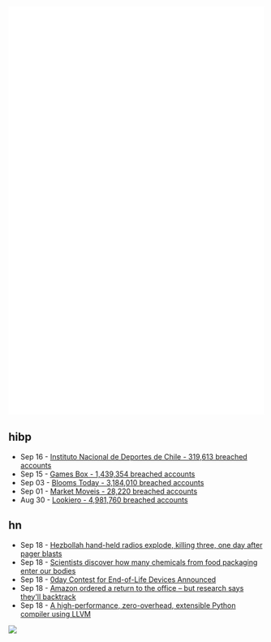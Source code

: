 ![Metrics](https://raw.githubusercontent.com/phixion/phixion/master/metrics.svg)

## hibp

<!--
for https://github.com/phixion/phixion/blob/main/.github/workflows/feeds.yml
-->
<!--START_SECTION:haveibeenpwnd-->
- Sep 16 - [Instituto Nacional de Deportes de Chile - 319,613 breached accounts](https://haveibeenpwned.com/PwnedWebsites#InstitutoNacionalDeDeportesDeChile)
- Sep 15 - [Games Box - 1,439,354 breached accounts](https://haveibeenpwned.com/PwnedWebsites#GamesBox)
- Sep 03 - [Blooms Today - 3,184,010 breached accounts](https://haveibeenpwned.com/PwnedWebsites#BloomsToday)
- Sep 01 - [Market Moveis - 28,220 breached accounts](https://haveibeenpwned.com/PwnedWebsites#MarketMoveis)
- Aug 30 - [Lookiero - 4,981,760 breached accounts](https://haveibeenpwned.com/PwnedWebsites#Lookiero)
<!--END_SECTION:haveibeenpwnd-->

## hn

<!--
for https://github.com/phixion/phixion/blob/main/.github/workflows/feeds.yml
-->
<!--START_SECTION:hn-->
- Sep 18 - [Hezbollah hand-held radios explode, killing three, one day after pager blasts](https://www.reuters.com/world/hezbollah-pager-explosions-live-2024-09-17/)
- Sep 18 - [Scientists discover how many chemicals from food packaging enter our bodies](https://www.washingtonpost.com/climate-environment/2024/09/16/more-than-3000-chemicals-food-packaging-have-infiltrated-our-bodies/)
- Sep 18 - [0day Contest for End-of-Life Devices Announced](https://www.districtcon.org/junkyard)
- Sep 18 - [Amazon ordered a return to the office – but research says they'll backtrack](https://fortune.com/2024/09/18/amazon-andy-jassy-ordering-full-time-return-to-office-rto-research-backtrack/)
- Sep 18 - [A high-performance, zero-overhead, extensible Python compiler using LLVM](https://github.com/exaloop/codon)
<!--END_SECTION:hn-->

<!--
for https://yhype.me
-->
![](https://hit.yhype.me/github/profile?user_id=13013670)
